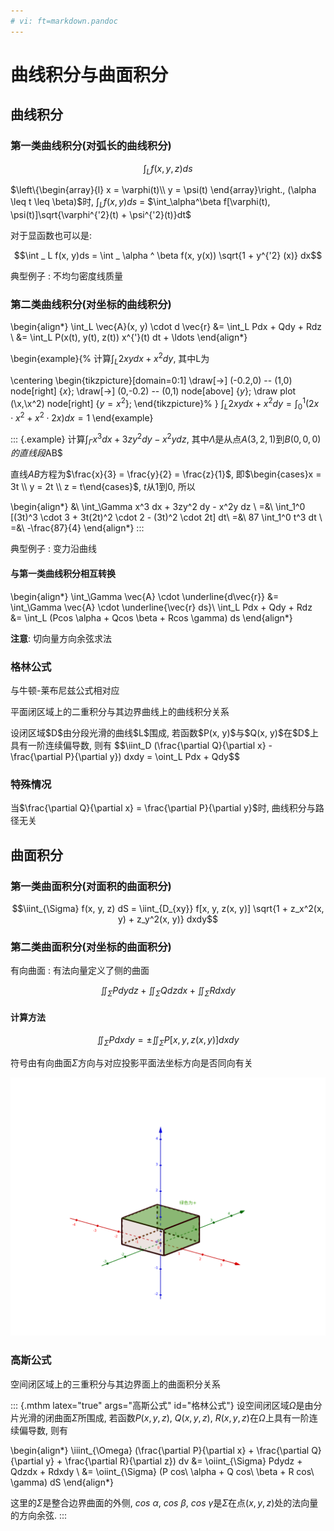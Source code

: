 ```yaml
---
# vi: ft=markdown.pandoc
---
```


# 曲线积分与曲面积分

## 曲线积分

### 第一类曲线积分(对弧长的曲线积分)

$$\int_L f(x, y, z) ds$$

$\left\{\begin{array}{l} x = \varphi(t)\\ y = \psi(t) \end{array}\right., (\alpha \leq t \leq \beta)$时, $\int_L f(x, y) ds$ = $\int_\alpha^\beta f[\varphi(t), \psi(t)]\sqrt{\varphi^{'2}(t) + \psi^{'2}(t)}dt$

对于显函数也可以是:

$$\int _ L f(x, y)ds = \int _ \alpha ^ \beta f(x, y(x)) \sqrt{1 + y^{'2} (x)} dx$$

典型例子
: 不均匀密度线质量

### 第二类曲线积分(对坐标的曲线积分)

\begin{align*}
\int_L \vec{A}(x, y) \cdot d \vec{r} &= \int_L Pdx + Qdy + Rdz \\
                                     &= \int_L P(x(t), y(t), z(t)) x^{'}(t) dt + \ldots
\end{align*}

\begin{example}{%
计算$\int_L 2xy dx + x^2 dy$, 其中L为

\centering
\begin{tikzpicture}[domain=0:1]
    \draw[->] (-0.2,0) -- (1,0) node[right] {$x$};
    \draw[->] (0,-0.2) -- (0,1) node[above] {$y$};
    \draw plot (\x,\x^2) node[right] {$y = x^2$};
\end{tikzpicture}%
}
$\int_L 2xy dx + x^2 dy = \int_0^1 (2 x \cdot x^2 + x^2 \cdot 2x) dx = 1$
\end{example}

::: {.example}
计算$\int_\Gamma x^3 dx + 3zy^2 dy - x^2y dz$, 其中$\Lambda$是从点$A(3, 2, 1)$到$B(0, 0, 0)的直线段$AB$

直线$AB$方程为$\frac{x}{3} = \frac{y}{2} = \frac{z}{1}$, 即$\begin{cases}x = 3t \\ y = 2t \\ z = t\end{cases}$, $t$从$1$到$0$, 所以

\begin{align*}
&\ \int_\Gamma x^3 dx + 3zy^2 dy - x^2y dz \\
=&\ \int_1^0 [(3t)^3 \cdot 3 + 3t(2t)^2 \cdot 2 - (3t)^2 \cdot 2t] dt\\
=&\ 87 \int_1^0 t^3 dt \\
=&\ -\frac{87}{4}
\end{align*}
:::

典型例子
: 变力沿曲线

#### 与第一类曲线积分相互转换

\begin{align*}
\int_\Gamma \vec{A} \cdot \underline{d\vec{r}} &= \int_\Gamma \vec{A} \cdot \underline{\vec{r} ds}\\
\int_L Pdx + Qdy + Rdz &= \int_L (Pcos \alpha + Qcos \beta + Rcos \gamma) ds
\end{align*}

**注意**: 切向量方向余弦求法

### 格林公式

与牛顿-莱布尼兹公式相对应

平面闭区域上的二重积分与其边界曲线上的曲线积分关系

<div latex="true" class="mthm" args="格林公式" id="格林公式">
设闭区域$D$由分段光滑的曲线$L$围成, 若函数$P(x, y)$与$Q(x, y)$在$D$上具有一阶连续偏导数, 则有
$$\iint_D (\frac{\partial Q}{\partial x} - \frac{\partial P}{\partial y}) dxdy = \oint_L Pdx + Qdy$$
</div>

### 特殊情况

当$\frac{\partial Q}{\partial x} = \frac{\partial P}{\partial y}$时, 曲线积分与路径无关

## 曲面积分

### 第一类曲面积分(对面积的曲面积分)

$$\iint_{\Sigma} f(x, y, z) dS = \iint_{D_{xy}} f[x, y, z(x, y)] \sqrt{1 + z_x^2(x, y) + z_y^2(x, y)} dxdy$$

### 第二类曲面积分(对坐标的曲面积分)

有向曲面
: 有法向量定义了侧的曲面

$$\iint_\Sigma P dydz + \iint_\Sigma Q dzdx + \iint_\Sigma R dxdy$$

#### 计算方法

$$\iint_\Sigma P dxdy = \pm \iint_\Sigma P[x, y, z(x, y)] dxdy$$

符号由有向曲面$\Sigma$方向与对应投影平面法坐标方向是否同向有关

![](./image/11-curve-integration/surface-integration-1.png)

### 高斯公式

空间闭区域上的三重积分与其边界面上的曲面积分关系

::: {.mthm latex="true" args="高斯公式" id="格林公式"}
设空间闭区域$\Omega$是由分片光滑的闭曲面$\Sigma$所围成, 若函数$P(x, y, z)$, $Q(x, y, z)$, $R(x, y, z)$在$\Omega$上具有一阶连续偏导数, 则有

\begin{align*}
      \iiint_{\Omega} (\frac{\partial P}{\partial x} + \frac{\partial Q}{\partial y} + \frac{\partial R}{\partial z}) dv &= \oiint_{\Sigma} Pdydz + Qdzdx + Rdxdy \\
                                                                                                                         &= \oiint_{\Sigma} (P cos\ \alpha + Q cos\ \beta + R cos\ \gamma) dS
\end{align*}

这里的$\Sigma$是整合边界曲面的外侧, $cos\ \alpha$, $cos\ \beta$, $cos\ \gamma$是$\Sigma$在点$(x, y, z)$处的法向量的方向余弦.
:::
